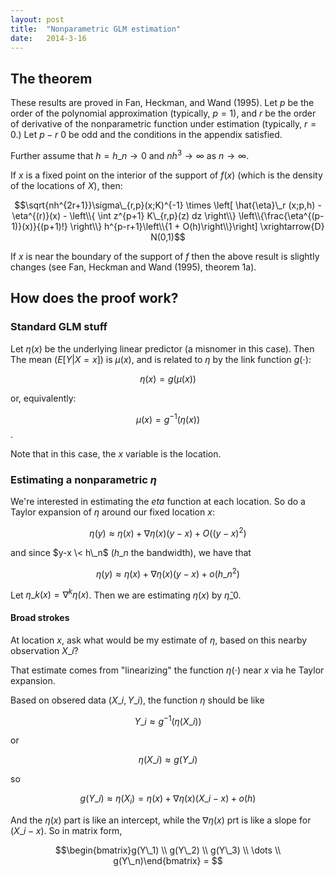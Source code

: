 ```yaml
---
layout: post
title:  "Nonparametric GLM estimation"
date:   2014-3-16
---
```


## The theorem

These results are proved in Fan, Heckman, and Wand (1995). Let $p$ be the order of the polynomial approximation (typically, $p=1$), and $r$ be the order of derivative of the nonparametric function under estimation (typically, $r=0$.) Let $p - r \> 0$ be odd and the conditions in the appendix satisfied.

Further assume that $h=h\_n \rightarrow 0$ and $nh^3 \rightarrow \infty$ as $n \rightarrow \infty$.

If $x$ is a fixed point on the interior of the support of $f(x)$ (which is the density of the locations of $X$), then:

$$\sqrt{nh^{2r+1}}\sigma\_{r,p}(x;K)^{-1} \times \left[ \hat{\eta}\_r (x;p,h) - \eta^{(r)}(x) - \left\\{ \int z^{p+1} K\_{r,p}(z) dz \right\\} \left\\{\frac{\eta^{(p-1)}(x)}{(p+1)!} \right\\} h^{p-r+1}\left\\{1 + O(h)\right\\}\right] \xrightarrow{D} N(0,1)$$

If $x$ is near the boundary of the support of $f$ then the above result is slightly changes (see Fan, Heckman and Wand (1995), theorem 1a).

## How does the proof work?

### Standard GLM stuff

Let $\eta(x)$ be the underlying linear predictor (a misnomer in this case). Then The mean ($E\left[Y|X=x\right]$) is $\mu(x)$, and is related to $\eta$ by the link function $g(\cdot)$:

$$\eta(x) = g(\mu(x))$$

or, equivalently:

$$\mu(x) = g^{-1}(\eta(x))$$.

Note that in this case, the $x$ variable is the location.

### Estimating a nonparametric $\eta$
We're interested in estimating the $eta$ function at each location. So do a Taylor expansion of $\eta$ around our fixed location $x$:

$$\eta(y) \approx \eta(x) + \nabla \eta(x)(y-x) + O((y-x)^2)$$

and since $y-x \< h\_n$ ($h\_n$ the bandwidth), we have that 

$$\eta(y) \approx \eta(x) + \nabla \eta(x)(y-x) + o(h\_n^2)$$

Let $\eta\_k(x) = \nabla^k \eta(x)$. Then we are estimating $\eta(x)$ by $\hat{\eta}\_0$.


#### Broad strokes

At location $x$, ask what would be my estimate of $\eta$, based on this nearby observation $X\_i$? 

That estimate comes from "linearizing" the function $\eta(\cdot)$ near $x$ via he Taylor expansion.

Based on obsered data $(X\_i, Y\_i)$, the function $\eta$ should be like

$$Y\_i \approx g^{-1}(\eta(X\_i))$$

or

$$\eta(X\_i) \approx g(Y\_i)$$

so

$$g(Y\_i) \approx \eta(X_i) = \eta(x) + \nabla \eta(x)(X\_i-x) + o(h)$$

And the $\eta(x)$ part is like an intercept, while the $\nabla \eta(x)$ prt is like a slope for $(X\_i - x)$. So in matrix form,

$$\begin{bmatrix}g(Y\_1) \\ g(Y\_2) \\ g(Y\_3) \\ \dots \\ g(Y\_n)\end{bmatrix} = $$



